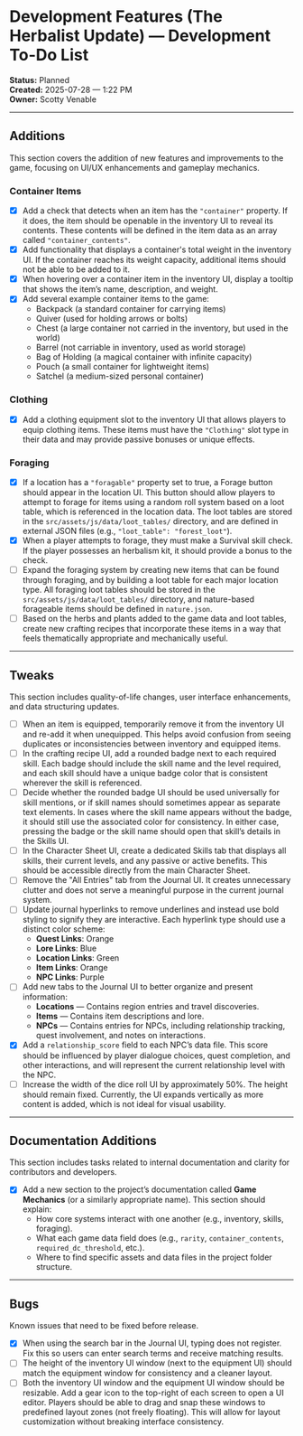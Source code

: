 # Development Features (The Herbalist Update) — Development To-Do List  
**Status:** Planned  
**Created:** 2025-07-28 — 1:22 PM  
**Owner:** Scotty Venable

---

## Additions  
This section covers the addition of new features and improvements to the game, focusing on UI/UX enhancements and gameplay mechanics.

### Container Items
- [x] Add a check that detects when an item has the `"container"` property. If it does, the item should be openable in the inventory UI to reveal its contents. These contents will be defined in the item data as an array called `"container_contents"`.
- [x] Add functionality that displays a container's total weight in the inventory UI. If the container reaches its weight capacity, additional items should not be able to be added to it.
- [x] When hovering over a container item in the inventory UI, display a tooltip that shows the item’s name, description, and weight.
- [x] Add several example container items to the game:
    - Backpack (a standard container for carrying items)
    - Quiver (used for holding arrows or bolts)
    - Chest (a large container not carried in the inventory, but used in the world)
    - Barrel (not carriable in inventory, used as world storage)
    - Bag of Holding (a magical container with infinite capacity)
    - Pouch (a small container for lightweight items)
    - Satchel (a medium-sized personal container)

### Clothing
- [x] Add a clothing equipment slot to the inventory UI that allows players to equip clothing items. These items must have the `"Clothing"` slot type in their data and may provide passive bonuses or unique effects.

### Foraging
- [x] If a location has a `"foragable"` property set to true, a Forage button should appear in the location UI. This button should allow players to attempt to forage for items using a random roll system based on a loot table, which is referenced in the location data. The loot tables are stored in the `src/assets/js/data/loot_tables/` directory, and are defined in external JSON files (e.g., `"loot_table": "forest_loot"`).
- [x] When a player attempts to forage, they must make a Survival skill check. If the player possesses an herbalism kit, it should provide a bonus to the check.
- [ ] Expand the foraging system by creating new items that can be found through foraging, and by building a loot table for each major location type. All foraging loot tables should be stored in the `src/assets/js/data/loot_tables/` directory, and nature-based forageable items should be defined in `nature.json`.
- [ ] Based on the herbs and plants added to the game data and loot tables, create new crafting recipes that incorporate these items in a way that feels thematically appropriate and mechanically useful.

---

## Tweaks  
This section includes quality-of-life changes, user interface enhancements, and data structuring updates.

- [ ] When an item is equipped, temporarily remove it from the inventory UI and re-add it when unequipped. This helps avoid confusion from seeing duplicates or inconsistencies between inventory and equipped items.
- [ ] In the crafting recipe UI, add a rounded badge next to each required skill. Each badge should include the skill name and the level required, and each skill should have a unique badge color that is consistent wherever the skill is referenced.
- [ ] Decide whether the rounded badge UI should be used universally for skill mentions, or if skill names should sometimes appear as separate text elements. In cases where the skill name appears without the badge, it should still use the associated color for consistency. In either case, pressing the badge or the skill name should open that skill’s details in the Skills UI.
- [ ] In the Character Sheet UI, create a dedicated Skills tab that displays all skills, their current levels, and any passive or active benefits. This should be accessible directly from the main Character Sheet.
- [ ] Remove the "All Entries" tab from the Journal UI. It creates unnecessary clutter and does not serve a meaningful purpose in the current journal system.
- [ ] Update journal hyperlinks to remove underlines and instead use bold styling to signify they are interactive. Each hyperlink type should use a distinct color scheme:
    - **Quest Links**: Orange
    - **Lore Links**: Blue
    - **Location Links**: Green
    - **Item Links**: Orange
    - **NPC Links**: Purple
- [ ] Add new tabs to the Journal UI to better organize and present information:
    - **Locations** — Contains region entries and travel discoveries.
    - **Items** — Contains item descriptions and lore.
    - **NPCs** — Contains entries for NPCs, including relationship tracking, quest involvement, and notes on interactions.
- [x] Add a `relationship_score` field to each NPC’s data file. This score should be influenced by player dialogue choices, quest completion, and other interactions, and will represent the current relationship level with the NPC.
- [ ] Increase the width of the dice roll UI by approximately 50%. The height should remain fixed. Currently, the UI expands vertically as more content is added, which is not ideal for visual usability.

---

## Documentation Additions  
This section includes tasks related to internal documentation and clarity for contributors and developers.

- [x] Add a new section to the project’s documentation called **Game Mechanics** (or a similarly appropriate name). This section should explain:
    - How core systems interact with one another (e.g., inventory, skills, foraging).
    - What each game data field does (e.g., `rarity`, `container_contents`, `required_dc_threshold`, etc.).
    - Where to find specific assets and data files in the project folder structure.

---

## Bugs  
Known issues that need to be fixed before release.

- [x] When using the search bar in the Journal UI, typing does not register. Fix this so users can enter search terms and receive matching results.
- [ ] The height of the inventory UI window (next to the equipment UI) should match the equipment window for consistency and a cleaner layout.
- [ ] Both the inventory UI window and the equipment UI window should be resizable. Add a gear icon to the top-right of each screen to open a UI editor. Players should be able to drag and snap these windows to predefined layout zones (not freely floating). This will allow for layout customization without breaking interface consistency.

